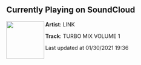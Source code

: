## Currently Playing on SoundCloud

[<img align="left" width="100" src="https://i1.sndcdn.com/artworks-pDHF6Ef3cyHz1tQo-YCn3xQ-t50x50.jpg">](https://soundcloud.com/letslinkmusic/turbo-mix-volume-1)

**Artist**: LINK 

**Track**: TURBO MIX VOLUME 1

Last updated at 01/30/2021 19:36
